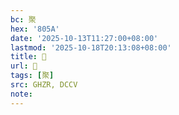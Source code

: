 ```yaml
---
bc: 聚
hex: '805A'
date: '2025-10-13T11:27:00+08:00'
lastmod: '2025-10-18T20:13:08+08:00'
title: 󰔵
url: 󰔵
tags: [聚]
src: GHZR, DCCV
note:
---
```

